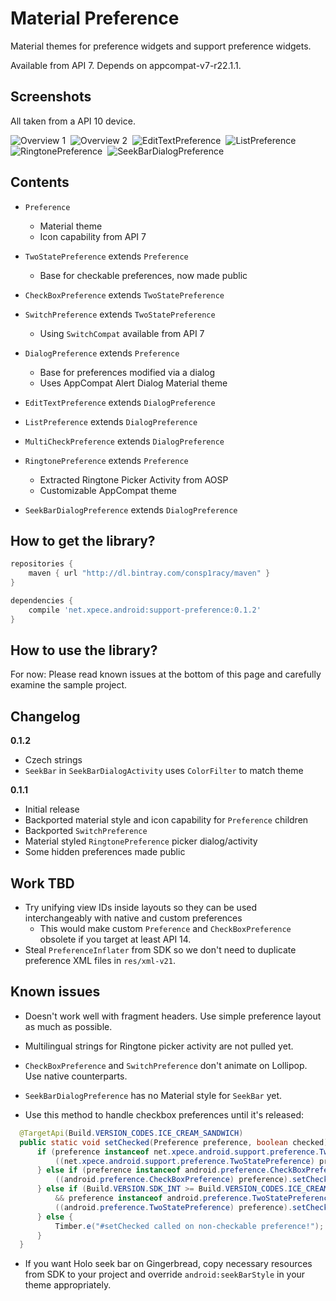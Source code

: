 # Material Preference

Material themes for preference widgets and support preference widgets.

Available from API 7. Depends on appcompat-v7-r22.1.1.

## Screenshots

All taken from a API 10 device.

![Overview 1](./docs/device-2015-05-16-022153.png)&nbsp;
![Overview 2](./docs/device-2015-05-16-022305.png)&nbsp;
![EditTextPreference](./docs/device-2015-05-16-022337.png)&nbsp;
![ListPreference](./docs/device-2015-05-16-022400.png)&nbsp;
![RingtonePreference](./docs/device-2015-05-16-022428.png)&nbsp;
![SeekBarDialogPreference](./docs/device-2015-05-17-164239.png)

## Contents

- `Preference`
  - Material theme
  - Icon capability from API 7

- `TwoStatePreference` extends `Preference`
  - Base for checkable preferences, now made public

- `CheckBoxPreference` extends `TwoStatePreference`

- `SwitchPreference` extends `TwoStatePreference`
  - Using `SwitchCompat` available from API 7

- `DialogPreference` extends `Preference`
  - Base for preferences modified via a dialog
  - Uses AppCompat Alert Dialog Material theme

- `EditTextPreference` extends `DialogPreference`

- `ListPreference` extends `DialogPreference`

- `MultiCheckPreference` extends `DialogPreference`

- `RingtonePreference` extends `Preference`
  - Extracted Ringtone Picker Activity from AOSP
  - Customizable AppCompat theme

- `SeekBarDialogPreference` extends `DialogPreference`

## How to get the library?

```groovy
repositories {
    maven { url "http://dl.bintray.com/consp1racy/maven" }
}

dependencies {
    compile 'net.xpece.android:support-preference:0.1.2'
}
```

## How to use the library?

For now: Please read known issues at the bottom of this page and carefully examine the sample project.

## Changelog

**0.1.2**
- Czech strings
- `SeekBar` in `SeekBarDialogActivity` uses `ColorFilter` to match theme

**0.1.1**
- Initial release
- Backported material style and icon capability for `Preference` children
- Backported `SwitchPreference`
- Material styled `RingtonePreference` picker dialog/activity
- Some hidden preferences made public

## Work TBD

- Try unifying view IDs inside layouts so they can be used interchangeably with native and custom preferences
  - This would make custom `Preference` and `CheckBoxPreference` obsolete if you target at least API 14.
- Steal `PreferenceInflater` from SDK so we don't need to duplicate preference XML files in `res/xml-v21`.

## Known issues

- Doesn't work well with fragment headers. Use simple preference layout as much as possible.
- Multilingual strings for Ringtone picker activity are not pulled yet.
- `CheckBoxPreference` and `SwitchPreference` don't animate on Lollipop. Use native counterparts.
- `SeekBarDialogPreference` has no Material style for `SeekBar` yet.

- Use this method to handle checkbox preferences until it's released:
```java
  @TargetApi(Build.VERSION_CODES.ICE_CREAM_SANDWICH)
  public static void setChecked(Preference preference, boolean checked) {
      if (preference instanceof net.xpece.android.support.preference.TwoStatePreference) {
          ((net.xpece.android.support.preference.TwoStatePreference) preference).setChecked(checked);
      } else if (preference instanceof android.preference.CheckBoxPreference) {
          ((android.preference.CheckBoxPreference) preference).setChecked(checked);
      } else if (Build.VERSION.SDK_INT >= Build.VERSION_CODES.ICE_CREAM_SANDWICH
          && preference instanceof android.preference.TwoStatePreference) {
          ((android.preference.TwoStatePreference) preference).setChecked(checked);
      } else {
          Timber.e("#setChecked called on non-checkable preference!");
      }
  }
```
- If you want Holo seek bar on Gingerbread, copy necessary resources from SDK to your project and override `android:seekBarStyle` in your theme appropriately.
